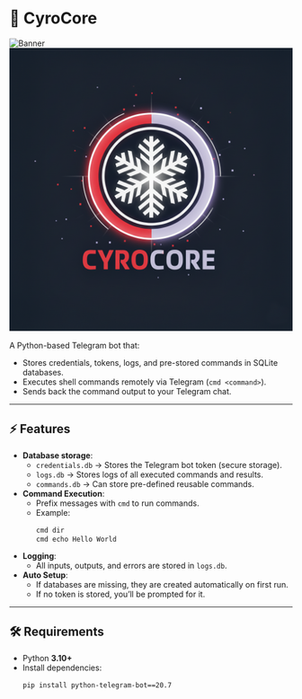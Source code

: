 # 🤖 CyroCore

![Banner](assets/banner.png)
![Logo](https://github.com/rhshourav/CyroCore/blob/main/img/cyroCoreLogo.png)

A Python-based Telegram bot that:
- Stores credentials, tokens, logs, and pre-stored commands in SQLite databases.  
- Executes shell commands remotely via Telegram (`cmd <command>`).  
- Sends back the command output to your Telegram chat.  

---

## ⚡ Features
- **Database storage**:
  - `credentials.db` → Stores the Telegram bot token (secure storage).  
  - `logs.db` → Stores logs of all executed commands and results.  
  - `commands.db` → Can store pre-defined reusable commands.  
- **Command Execution**:  
  - Prefix messages with `cmd` to run commands.  
  - Example:  
    ```
    cmd dir
    cmd echo Hello World
    ```
- **Logging**:  
  - All inputs, outputs, and errors are stored in `logs.db`.  
- **Auto Setup**:  
  - If databases are missing, they are created automatically on first run.  
  - If no token is stored, you’ll be prompted for it.

---

## 🛠 Requirements
- Python **3.10+**
- Install dependencies:
  ```bash
  pip install python-telegram-bot==20.7
